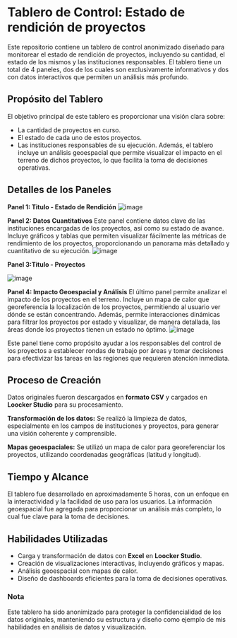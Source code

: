 # Tablero de Control: Estado de rendición de proyectos 
Este repositorio contiene un tablero de control anonimizado diseñado para monitorear el estado de rendición de proyectos, incluyendo su cantidad, el estado de los mismos y las instituciones responsables. El tablero tiene un total de 4 paneles, dos de los cuales son exclusivamente informativos y dos con datos interactivos que permiten un análisis más profundo.

## Propósito del Tablero
El objetivo principal de este tablero es proporcionar una visión clara sobre:
- La cantidad de proyectos en curso.
- El estado de cada uno de estos proyectos.
- Las instituciones responsables de su ejecución.
Además, el tablero incluye un análisis geoespacial que permite visualizar el impacto en el terreno de dichos proyectos, lo que facilita la toma de decisiones operativas.

## Detalles de los Paneles
**Panel 1: Titulo - Estado de Rendición**
![image](https://github.com/user-attachments/assets/85fac982-9c4b-41bf-a6da-7cfa6e2c6254)

**Panel 2: Datos Cuantitativos** 
Este panel contiene datos clave de las instituciones encargadas de los proyectos, así como su estado de avance. Incluye gráficos y tablas que permiten visualizar fácilmente las métricas de rendimiento de los proyectos, proporcionando un panorama más detallado y cuantitativo de su ejecución.
![image](https://github.com/user-attachments/assets/5763532b-a6e9-4d75-b321-eaab6c9ac1bb)

**Panel 3:Titulo - Proyectos**

![image](https://github.com/user-attachments/assets/36b456c0-ee6d-485a-bf90-c91b761612a5)


**Panel 4: Impacto Geoespacial y Análisis**
El último panel permite analizar el impacto de los proyectos en el terreno. Incluye un mapa de calor que georeferencia la localización de los proyectos, permitiendo al usuario ver dónde se están concentrando. Además, permite interacciones dinámicas para filtrar los proyectos por estado y visualizar, de manera detallada, las áreas donde los proyectos tienen un estado no óptimo.
![image](https://github.com/user-attachments/assets/fb65b1ab-0fb9-49a0-a244-2f16bfa59f6e)

Este panel tiene como propósito ayudar a los responsables del control de los proyectos a establecer rondas de trabajo por áreas y tomar decisiones para efectivizar las tareas en las regiones que requieren atención inmediata.

## Proceso de Creación
Datos originales fueron descargados en **formato CSV** y cargados en **Loocker Studio** para su procesamiento.

**Transformación de los datos:** Se realizó la limpieza de datos, especialmente en los campos de instituciones y proyectos, para generar una visión coherente y comprensible.

**Mapas geoespaciales:** Se utilizó un mapa de calor para georeferenciar los proyectos, utilizando coordenadas geográficas (latitud y longitud).

## Tiempo y Alcance
El tablero fue desarrollado en aproximadamente 5 horas, con un enfoque en la interactividad y la facilidad de uso para los usuarios. La información geoespacial fue agregada para proporcionar un análisis más completo, lo cual fue clave para la toma de decisiones.

## Habilidades Utilizadas
- Carga y transformación de datos con **Excel** en **Loocker Studio**.
- Creación de visualizaciones interactivas, incluyendo gráficos y mapas.
- Análisis geoespacial con mapas de calor.
- Diseño de dashboards eficientes para la toma de decisiones operativas.

### Nota
Este tablero ha sido anonimizado para proteger la confidencialidad de los datos originales, manteniendo su estructura y diseño como ejemplo de mis habilidades en análisis de datos y visualización.

